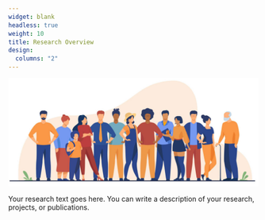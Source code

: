 ```yaml
---
widget: blank
headless: true
weight: 10
title: Research Overview
design:
  columns: "2"
---
```


<div class="row">
  <div class="col-md-6">
    <img src="male_cycle.jpeg" style="max-width:100%;">
  </div>
  <div class="col-md-6">
    <p>
      Your research text goes here. You can write a description of your research,
      projects, or publications.
    </p>
  </div>
</div>
